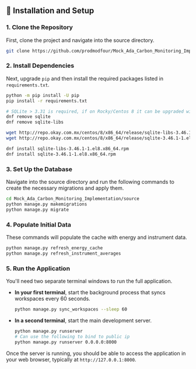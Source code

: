 ## 🚀 Installation and Setup

### 1\. Clone the Repository

First, clone the project and navigate into the source directory.

```sh
git clone https://github.com/prodmodfour/Mock_Ada_Carbon_Monitoring_Implementation.git
```

### 2\. Install Dependencies

Next, upgrade `pip` and then install the required packages listed in `requirements.txt`.

```sh
python -m pip install -U pip
pip install -r requirements.txt

# SQLite > 3.31 is required, if on Rocky/Centos 8 it can be upgraded with the following:
dnf remove sqlite
dnf remove sqlite-libs

wget http://repo.okay.com.mx/centos/8/x86_64/release/sqlite-libs-3.46.1-1.el8.x86_64.rpm
wget http://repo.okay.com.mx/centos/8/x86_64/release/sqlite-3.46.1-1.el8.x86_64.rpm

dnf install sqlite-libs-3.46.1-1.el8.x86_64.rpm
dnf install sqlite-3.46.1-1.el8.x86_64.rpm
```

### 3\. Set Up the Database

Navigate into the source directory and run the following commands to create the necessary migrations and apply them.

```sh
cd Mock_Ada_Carbon_Monitoring_Implementation/source
python manage.py makemigrations
python manage.py migrate
```

### 4\. Populate Initial Data

These commands will populate the cache with energy and instrument data.

```sh
python manage.py refresh_energy_cache
python manage.py refresh_instrument_averages
```

### 5\. Run the Application

You'll need two separate terminal windows to run the full application.

  * **In your first terminal**, start the background process that syncs workspaces every 60 seconds.

    ```sh
    python manage.py sync_workspaces --sleep 60
    ```

  * **In a second terminal**, start the main development server.

    ```sh
    python manage.py runserver
    # Can use the following to bind to public ip
    python manage.py runserver 0.0.0.0:8000
    ```

Once the server is running, you should be able to access the application in your web browser, typically at `http://127.0.0.1:8000`.
